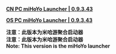 **[CN PC miHoYo Launcher | 0.9.3.43](https://autopatchcn.juequling.com/download/pclauncher/0.3.0/u0tusjh1lLPb/HYP-Installer_1711789348_ZZSgPbMn_0_9_3_43.exe)**

**[OS PC miHoYo Launcher | 0.9.3.43](https://autopatchos.zenlesszonezero.com/download/pclauncher/0.3.0/u0tusjh1lLPb/HYP-Installer_1711789454_UwsKtfdl_0_9_3_43.exe)**

**注意：此版本为米哈游聚合启动器**  
**注意：此版本为米哈游聚合启动器**  
**Note: This version is the miHoYo launcher**  
